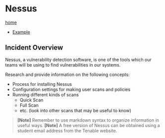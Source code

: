 # Nessus

[home](../README.md)
- [Example](#Example)



## Incident Overview

Nessus, a vulnerability detection software, is one of the tools which our teams will be using to find vulnerabilities in our systems.  

Research and provide information on the following concepts:

- Process for installing Nessus
- Configuration settings for making user scans and policies
- Running different kinds of scans
    - Quick Scan
    - Full Scan
    - etc. (look into other scans that may be useful to know)

>**[Note]** Remember to use markdown syntax to organize information in useful ways.
>**[Note]** A free version of Nessus can be obtained using a student email address from the Tenable website.
